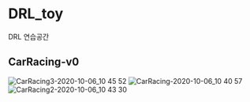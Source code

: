 # DRL_toy
DRL 연습공간

## CarRacing-v0

![CarRacing3-2020-10-06_10 45 52](https://user-images.githubusercontent.com/57203764/95151073-b533fe00-07c4-11eb-9bfb-71843c58ab70.gif)
![CarRacing-2020-10-06_10 40 57](https://user-images.githubusercontent.com/57203764/95151078-b7965800-07c4-11eb-98fd-098775e18012.gif)
![CarRacing2-2020-10-06_10 43 30](https://user-images.githubusercontent.com/57203764/95151079-b82eee80-07c4-11eb-8e06-b51eb1c0e10c.gif)
